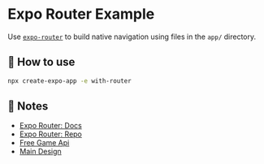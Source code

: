 # Expo Router Example

Use [`expo-router`](https://expo.github.io/router) to build native navigation using files in the `app/` directory.

## 🚀 How to use

```sh
npx create-expo-app -e with-router
```

## 📝 Notes

- [Expo Router: Docs](https://expo.github.io/router)
- [Expo Router: Repo](https://github.com/expo/router)
- [Free Game Api](https://www.freetogame.com/api-doc)
- [Main Design](https://www.behance.net/gallery/107441469/Game-Streaming-App-Design-Concept)